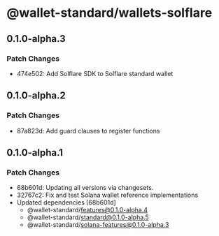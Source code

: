 # @wallet-standard/wallets-solflare

## 0.1.0-alpha.3

### Patch Changes

-   474e502: Add Solflare SDK to Solflare standard wallet

## 0.1.0-alpha.2

### Patch Changes

-   87a823d: Add guard clauses to register functions

## 0.1.0-alpha.1

### Patch Changes

-   68b601d: Updating all versions via changesets.
-   32767c2: Fix and test Solana wallet reference implementations
-   Updated dependencies [68b601d]
    -   @wallet-standard/features@0.1.0-alpha.4
    -   @wallet-standard/standard@0.1.0-alpha.5
    -   @wallet-standard/solana-features@0.1.0-alpha.3
